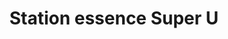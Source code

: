 ---
title: "Station essence Super U"
url: /gundershoffen/station-essence-super-u/
shop: commodité
---